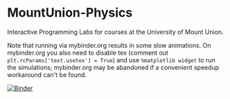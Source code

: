 # MountUnion-Physics
Interactive Programming Labs for courses at the University of Mount Union. 

Note that running via mybinder.org results in some slow animations. On mybinder.org you also need to disable tex (comment out `plt.rcParams['text.usetex'] = True`) and use `%matplotlib widget` to run the simulations; mybinder.org may be abandoned if a convenient speedup workaround can't be found.  

[![Binder](https://mybinder.org/badge_logo.svg)](https://mybinder.org/v2/gh/ColinECampbell/MountUnion-Physics/HEAD)
